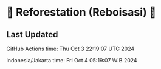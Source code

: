
# 🌳 Reforestation (Reboisasi) 🌲

## Last Updated

GitHub Actions time: Thu Oct  3 22:19:07 UTC 2024

Indonesia/Jakarta time: Fri Oct  4 05:19:07 WIB 2024
